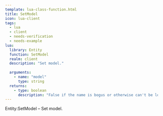 ```yaml
---
template: lua-class-function.html
title: SetModel
icon: lua-client
tags:
  - lua
  - client
  - needs-verification
  - needs-example
lua:
  library: Entity
  function: SetModel
  realm: client
  description: "Set model."
  
  arguments:
    - name: "model"
      type: string
  returns:
    - type: boolean
      description: "False if the name is bogus or otherwise can't be loaded."
---
```


<div class="lua__search__keywords">
Entity:SetModel &#x2013; Set model.
</div>
